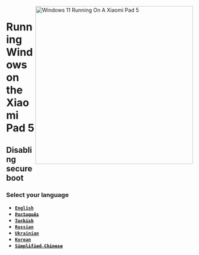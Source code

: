 ﻿<img align="right" src="https://raw.githubusercontent.com/erdilS/Port-Windows-11-Xiaomi-Pad-5/main/nabu.png" width="425" alt="Windows 11 Running On A Xiaomi Pad 5">

# Running Windows on the Xiaomi Pad 5

## Disabling secureboot

### Select your language
- [**`English`**](English/disable-secureboot-en.md)
- ~~[**`Português`**](Portuguese/disable-secureboot-pt.md)~~
- ~~[**`Turkish`**](Turkish/disable-secureboot-tr.md)~~
- [**`Russian`**](Russian/disable-secureboot-ru.md)
- [**`Ukrainian`**](Ukrainian/disable-secureboot-uk.md)
- [**`Korean`**](Korean/disable-secureboot-ko.md)
- ~~[**`Simplified Chinese`**](Simplified%20Chinese/disable-secureboot-cn.md)~~








